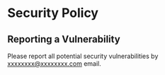 # Security Policy

## Reporting a Vulnerability

Please report all potential security vulnerabilities by xxxxxxxx@xxxxxxxx.com email.

